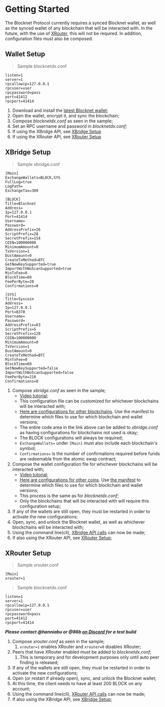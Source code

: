 # Getting Started

The Blocknet Protocol currently requires a synced Blocknet wallet, as well as the synced wallet of any blockchain that will be interacted with. In the future, with the use of [XRouter](#xrouter), this will not be required. In addition, configuration files must also be composed.





## Wallet Setup

> Sample blocknetdx.conf

```cli
listen=1
server=1
rpcallowip=127.0.0.1
rpcuser=user
rpcpassword=pass
port=41412
rpcport=41414
```

1. Download and install the [latest Blocknet wallet](https://github.com/BlocknetDX/BlockDX/releases/latest);
1. Open the wallet, encrypt it, and sync the blockchain;
1. Compose *blocknetdx.conf* as seen in the sample;
1. Set an RPC username and password in *blocknetdx.conf*;
1. If using the XBridge API, see [XBridge Setup](#xbridge-setup)
1. If using the XRouter API, see [XRouter Setup](#xrouter-setup)










## XBridge Setup

> Sample xbridge.conf

```cli
[Main]
ExchangeWallets=BLOCK,SYS
FullLog=true
LogPath=
ExchangeTax=300

[BLOCK]
Title=Blocknet
Address=
Ip=127.0.0.1
Port=41414
Username=
Password=
AddressPrefix=26
ScriptPrefix=28
SecretPrefix=154
COIN=100000000
MinimumAmount=0
TxVersion=1
DustAmount=0
CreateTxMethod=BTC
GetNewKeySupported=true
ImportWithNoScanSupported=true
MinTxFee=0
BlockTime=60
FeePerByte=20
Confirmations=0

[SYS]
Title=Syscoin
Address=
Ip=127.0.0.1
Port=8370
Username=
Password=
AddressPrefix=63
ScriptPrefix=5
SecretPrefix=128
COIN=100000000
MinimumAmount=0
TxVersion=1
DustAmount=0
CreateTxMethod=BTC
MinTxFee=0
BlockTime=60
GetNewKeySupported=false
ImportWithNoScanSupported=false
FeePerByte=210
Confirmations=0
```

1. Compose *xbridge.conf* as seen in the sample;
	* [Video tutorial](https://www.youtube.com/watch?v=HXzac9WnsS8);
	* This configuration file can be customized for whichever blockchains will be interacted with;
	* [Here are configurations for other blockchains](https://github.com/BlocknetDX/blockchain-configuration-files/tree/master/xbridge-confs). Use the manifest to determine which files to use for which blockchain and wallet versions;
	* The entire code area in the link above can be added to *xbridge.conf* as having configurations for blockchains not used is okay;
	* The BLOCK configurations will always be required;
	* `ExchangeWallets=` under `[Main]` must also include each blockchain's symbol;
	* `Confirmations=` is the number of confirmations required before funds are redeemable from the atomic swap contract;
1. Compose the wallet configuration file for whichever blockchains will be interacted with;
	* [Video tutorial](https://www.youtube.com/watch?v=w7UTbk6EWJQ);
	* [Here are configurations for other coins](https://github.com/BlocknetDX/blockchain-configuration-files/tree/master/wallet-confs). Use [the manifest](https://github.com/BlocknetDX/blockchain-configuration-files/blob/master/manifest-latest.json) to determine which files to use for which blockchain and wallet versions;
	* This process is the same as for *blocknetdx.conf*;
	* Only the blockchains that will be interacted with will require this configuration setup;
1. If any of the wallets are still open, they must be restarted in order to activate the new configurations;
1. Open, sync, and unlock the Blocknet wallet, as well as whichever blockchains will be interacted with;
1. Using the command line(cli), [XBridge API calls](#xbridge-api) can now be made;
1. If also using the XRouter API, see [XRouter Setup](#xrouter-setup);










## XRouter Setup

> Sample xrouter.conf

```cli
[Main]
xrouter=1
```

> Sample blocknetdx.conf

```cli
listen=1
server=1
rpcallowip=127.0.0.1
rpcuser=user
rpcpassword=pass
port=41412
rpcport=41414
```

*__Please contact @hanniabu or @86b [on Discord](https://discord.gg/T7AG8TK) for a test build__*

1. Compose *xrouter.conf* as seen in the sample;
	1. `xrouter=1` enables XRouter and `xrouter=0` disables XRouter;
1. Peers that have XRouter enabled must be added to *blocknetdx.conf*;
	1. This is temporary and for development purposes only until auto peer finding is released;
1. If any of the wallets are still open, they must be restarted in order to activate the new configurations;
1. Open (or restart if already open), sync, and unlock the Blocknet wallet;
1. At this time, the client needs to have at least 200 BLOCK on any account;
1. Using the command line(cli), [XRouter API calls](#xrouter-api) can now be made;
1. If also using the XBridge API, see [XBridge Setup](#xbridge-setup);

<!-- 
The `wait` parameter defines how long the client waits for a reply from the server. Default value is 20000 milliseconds
'node_count' parameter is the number of Service Nodes that are used to route calls and use the majority response from.
-->









